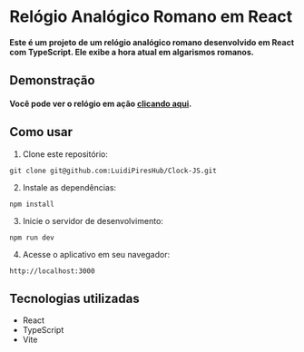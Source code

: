 # Relógio Analógico Romano em React

#### Este é um projeto de um relógio analógico romano desenvolvido em React com TypeScript. Ele exibe a hora atual em algarismos romanos.

## Demonstração

#### Você pode ver o relógio em ação [clicando aqui](https://luidi-pires-clock-js.vercel.app).

## Como usar

1. Clone este repositório:

```
git clone git@github.com:LuidiPiresHub/Clock-JS.git
```

2. Instale as dependências:

```
npm install
```

3. Inicie o servidor de desenvolvimento:

```
npm run dev
```

4. Acesse o aplicativo em seu navegador:

```
http://localhost:3000
```

## Tecnologias utilizadas

- React
- TypeScript
- Vite
